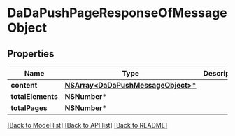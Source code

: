 # DaDaPushPageResponseOfMessageObject

## Properties
Name | Type | Description | Notes
------------ | ------------- | ------------- | -------------
**content** | [**NSArray&lt;DaDaPushMessageObject&gt;***](DaDaPushMessageObject.md) |  | [optional] 
**totalElements** | **NSNumber*** |  | [optional] 
**totalPages** | **NSNumber*** |  | [optional] 

[[Back to Model list]](../README.md#documentation-for-models) [[Back to API list]](../README.md#documentation-for-api-endpoints) [[Back to README]](../README.md)


